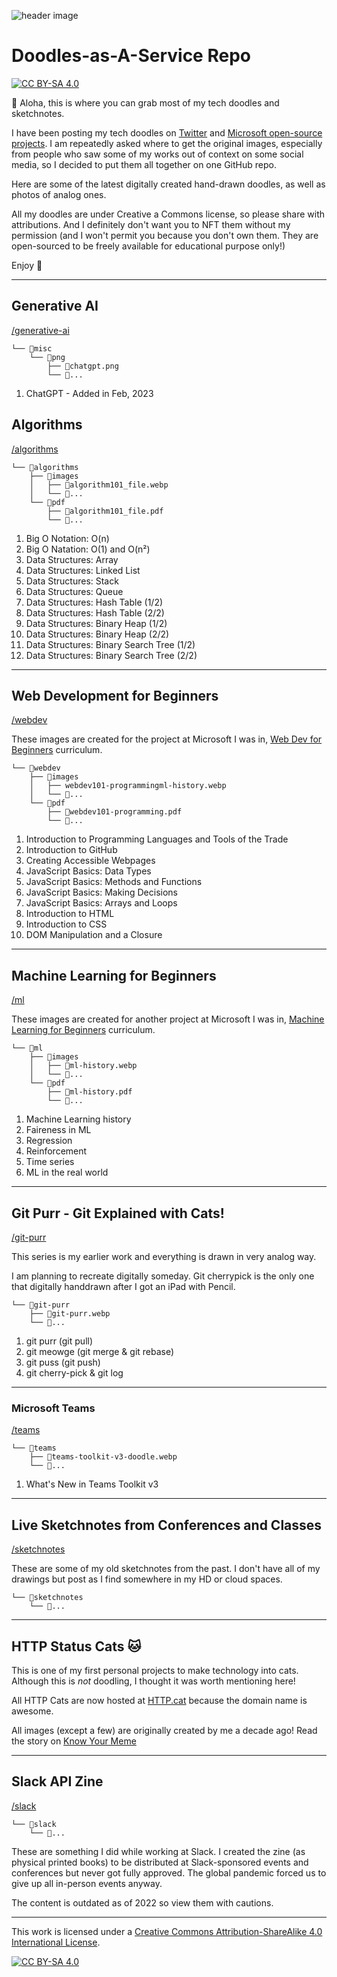 
![header image](https://raw.githubusercontent.com/girliemac/a-picture-is-worth-a-1000-words/main/header.webp)

# Doodles-as-A-Service Repo

[![CC BY-SA 4.0][cc-by-sa-shield]][cc-by-sa]

👋 Aloha, this is where you can grab most of my tech doodles and sketchnotes.

I have been posting my tech doodles on [Twitter](https://twitter.com/girlie_mac) and [Microsoft open-source projects](https://github.com/microsoft/). I am repeatedly asked where to get the original images, especially from people who saw some of my works out of context on some social media, so I decided to put them all together on one GitHub repo.

Here are some of the latest digitally created hand-drawn doodles, as well as photos of analog ones.

All my doodles are under Creative a Commons license, so please share with attributions. And I definitely don't want you to NFT them without my permission (and I won't permit you because you don't own them. They are open-sourced to be freely available for educational purpose only!)

Enjoy 🌺

---
## Generative AI
[/generative-ai](/misc)

```
└── 📁misc
    └── 📁png
        ├── 📄chatgpt.png
        └── 📄...
```
1. ChatGPT - Added in Feb, 2023


## Algorithms
[/algorithms](/algorithms)

```
└── 📁algorithms
    ├── 📁images
    │   ├── 📄algorithm101_file.webp
    │   └── 📄...
    └── 📁pdf
        ├── 📄algorithm101_file.pdf
        └── 📄...
```
1. Big O Notation: O(n)
2. Big O Natation: O(1) and O(n²)
3. Data Structures: Array
4. Data Structures: Linked List
5. Data Structures: Stack
6. Data Structures: Queue
7. Data Structures: Hash Table (1/2)
8. Data Structures: Hash Table (2/2)
9. Data Structures: Binary Heap (1/2)
10. Data Structures: Binary Heap (2/2)
11. Data Structures: Binary Search Tree (1/2)
12. Data Structures: Binary Search Tree (2/2)

---

## Web Development for Beginners
[/webdev](/webdev)

These images are created for the project at Microsoft I was in, [Web Dev for Beginners](https://github.com/microsoft/Web-Dev-For-Beginners)
curriculum. 

```
└── 📁webdev
    ├── 📁images
    │   ├── webdev101-programmingml-history.webp
    │   └── 📄...
    └── 📁pdf
        ├── 📄webdev101-programming.pdf
        └── 📄...
```

1. Introduction to Programming Languages and Tools of the Trade 
2. Introduction to GitHub
3. Creating Accessible Webpages
4. JavaScript Basics: Data Types
5. JavaScript Basics: Methods and Functions
6. JavaScript Basics: Making Decisions
7. JavaScript Basics: Arrays and Loops
8. Introduction to HTML
9. Introduction to CSS
10. DOM Manipulation and a Closure

---

## Machine Learning for Beginners
[/ml](/ml)

These images are created for another project at Microsoft I was in, [Machine Learning for Beginners](https://github.com/microsoft/ML-For-Beginners)
curriculum. 

```
└── 📁ml
    ├── 📁images
    │   ├── 📄ml-history.webp
    │   └── 📄...
    └── 📁pdf
        ├── 📄ml-history.pdf
        └── 📄...
```

1. Machine Learning history
1. Faireness in ML
1. Regression
1. Reinforcement
1. Time series
1. ML in the real world

---

## Git Purr - Git Explained with Cats!
[/git-purr](/git-purr)

This series is my earlier work and everything is drawn in very analog way. 

I am planning to recreate digitally someday. Git cherrypick is the only one that digitally handdrawn after I got an iPad with Pencil.

```
└── 📁git-purr
    ├── 📄git-purr.webp  
    └── 📄...

```

1. git purr (git pull)
1. git meowge (git merge & git rebase)
1. git puss (git push)
1. git cherry-pick & git log

---

### Microsoft Teams
[/teams](/teams)

```
└── 📁teams
    ├── 📄teams-toolkit-v3-doodle.webp  
    └── 📄...

```
1. What's New in Teams Toolkit v3

---

## Live Sketchnotes from Conferences and Classes
[/sketchnotes](/sketchnotes)

These are some of my old sketchnotes from the past. I don't have all of my drawings but post as I find somewhere in my HD or cloud spaces.

```
└── 📁sketchnotes  
    └── 📄...

```
---

## HTTP Status Cats 🐱

This is one of my first personal projects to make technology into cats. Although this is *not* doodling, I thought it was worth mentioning here!

All HTTP Cats are now hosted at [HTTP.cat](https://http.cat) because the domain name is awesome.

All images (except a few) are originally created by me a decade ago! Read the story on [Know Your Meme](https://knowyourmeme.com/memes/http-status-cats)

---

## Slack API Zine
[/slack](/slack)

```
└── 📁slack  
    └── 📄...

```

These are something I did while working at Slack. I created the zine (as physical printed books) to be distributed at Slack-sponsored events and conferences but never got fully approved. The global pandemic forced us to give up all in-person events anyway.

The content is outdated as of 2022 so view them with cautions.


---

This work is licensed under a [Creative Commons Attribution-ShareAlike 4.0
International License][cc-by-sa].

[![CC BY-SA 4.0][cc-by-sa-image]][cc-by-sa]

[cc-by-sa]: https://creativecommons.org/licenses/by-sa/4.0/
[cc-by-sa-image]: https://licensebuttons.net/l/by-sa/4.0/88x31.png
[cc-by-sa-shield]: https://img.shields.io/badge/License-CC%20BY--SA%204.0-lightgrey.svg
